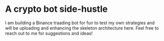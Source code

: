 # A crypto bot side-hustle

I am building a Binance traading bot for fun to test my own strategies and will be uploading and enhancing the skeleton architecture here. Feel free to reach out to me for suggestions and ideas! 
